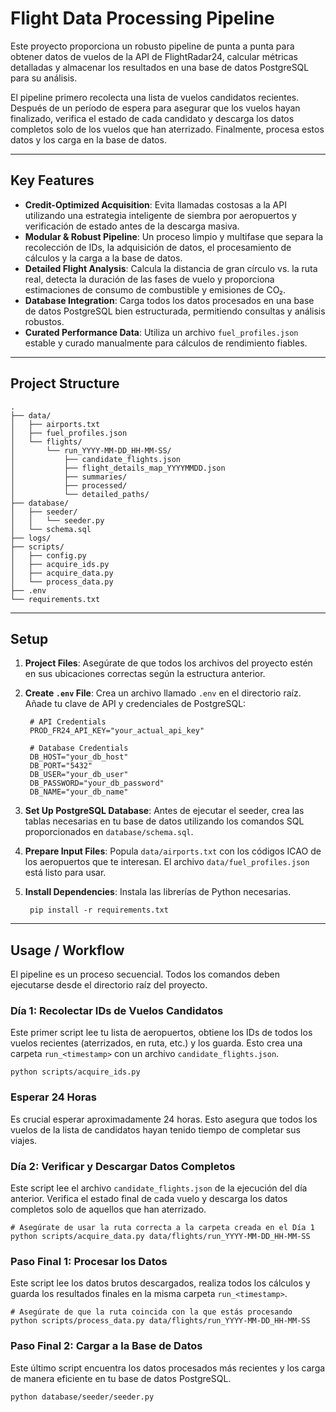 # Flight Data Processing Pipeline

Este proyecto proporciona un robusto pipeline de punta a punta para obtener datos de vuelos de la API de FlightRadar24, calcular métricas detalladas y almacenar los resultados en una base de datos PostgreSQL para su análisis.

El pipeline primero recolecta una lista de vuelos candidatos recientes. Después de un período de espera para asegurar que los vuelos hayan finalizado, verifica el estado de cada candidato y descarga los datos completos solo de los vuelos que han aterrizado. Finalmente, procesa estos datos y los carga en la base de datos.

---

## Key Features

- **Credit-Optimized Acquisition**: Evita llamadas costosas a la API utilizando una estrategia inteligente de siembra por aeropuertos y verificación de estado antes de la descarga masiva.
- **Modular & Robust Pipeline**: Un proceso limpio y multifase que separa la recolección de IDs, la adquisición de datos, el procesamiento de cálculos y la carga a la base de datos.
- **Detailed Flight Analysis**: Calcula la distancia de gran círculo vs. la ruta real, detecta la duración de las fases de vuelo y proporciona estimaciones de consumo de combustible y emisiones de CO₂.
- **Database Integration**: Carga todos los datos procesados en una base de datos PostgreSQL bien estructurada, permitiendo consultas y análisis robustos.
- **Curated Performance Data**: Utiliza un archivo `fuel_profiles.json` estable y curado manualmente para cálculos de rendimiento fiables.

---

## Project Structure

    .
    ├── data/
    │   ├── airports.txt
    │   ├── fuel_profiles.json
    │   └── flights/
    │       └── run_YYYY-MM-DD_HH-MM-SS/
    │           ├── candidate_flights.json
    │           ├── flight_details_map_YYYYMMDD.json
    │           ├── summaries/
    │           ├── processed/
    │           └── detailed_paths/
    ├── database/
    │   ├── seeder/
    │   │   └── seeder.py
    │   └── schema.sql
    ├── logs/
    ├── scripts/
    │   ├── config.py
    │   ├── acquire_ids.py
    │   ├── acquire_data.py
    │   └── process_data.py
    ├── .env
    └── requirements.txt

---

## Setup

1. **Project Files**: Asegúrate de que todos los archivos del proyecto estén en sus ubicaciones correctas según la estructura anterior.

2. **Create `.env` File**: Crea un archivo llamado `.env` en el directorio raíz. Añade tu clave de API y credenciales de PostgreSQL:

        # API Credentials
        PROD_FR24_API_KEY="your_actual_api_key"

        # Database Credentials
        DB_HOST="your_db_host"
        DB_PORT="5432"
        DB_USER="your_db_user"
        DB_PASSWORD="your_db_password"
        DB_NAME="your_db_name"

3. **Set Up PostgreSQL Database**: Antes de ejecutar el seeder, crea las tablas necesarias en tu base de datos utilizando los comandos SQL proporcionados en `database/schema.sql`.

4. **Prepare Input Files**: Popula `data/airports.txt` con los códigos ICAO de los aeropuertos que te interesan. El archivo `data/fuel_profiles.json` está listo para usar.

5. **Install Dependencies**: Instala las librerías de Python necesarias.

        pip install -r requirements.txt

---

## Usage / Workflow

El pipeline es un proceso secuencial. Todos los comandos deben ejecutarse desde el directorio raíz del proyecto.

### Día 1: Recolectar IDs de Vuelos Candidatos

Este primer script lee tu lista de aeropuertos, obtiene los IDs de todos los vuelos recientes (aterrizados, en ruta, etc.) y los guarda. Esto crea una carpeta `run_<timestamp>` con un archivo `candidate_flights.json`.

    python scripts/acquire_ids.py

### Esperar 24 Horas

Es crucial esperar aproximadamente 24 horas. Esto asegura que todos los vuelos de la lista de candidatos hayan tenido tiempo de completar sus viajes.

### Día 2: Verificar y Descargar Datos Completos

Este script lee el archivo `candidate_flights.json` de la ejecución del día anterior. Verifica el estado final de cada vuelo y descarga los datos completos solo de aquellos que han aterrizado.

    # Asegúrate de usar la ruta correcta a la carpeta creada en el Día 1
    python scripts/acquire_data.py data/flights/run_YYYY-MM-DD_HH-MM-SS

### Paso Final 1: Procesar los Datos

Este script lee los datos brutos descargados, realiza todos los cálculos y guarda los resultados finales en la misma carpeta `run_<timestamp>`.

    # Asegúrate de que la ruta coincida con la que estás procesando
    python scripts/process_data.py data/flights/run_YYYY-MM-DD_HH-MM-SS

### Paso Final 2: Cargar a la Base de Datos

Este último script encuentra los datos procesados más recientes y los carga de manera eficiente en tu base de datos PostgreSQL.

    python database/seeder/seeder.py
